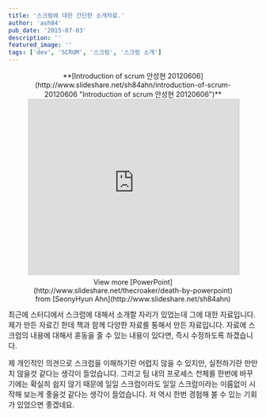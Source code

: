 ```yaml
---
title: '스크럼에 대한 간단한 소개자료.'
author: 'ash84'
pub_date: '2015-07-03'
description: ''
featured_image: ''
tags: ['dev', 'SCRUM', '스크럼', '스크럼 소개']
---
```



<center><div id="__ss_13348642" style="width:425px">**[Introduction of scrum 안성현 20120606](http://www.slideshare.net/sh84ahn/introduction-of-scrum-20120606 "Introduction of scrum 안성현 20120606")**<iframe allowfullscreen="" frameborder="0" height="355" marginheight="0" marginwidth="0" scrolling="no" src="http://www.slideshare.net/slideshow/embed_code/13348642" style="border:1px solid #CCC;border-width:1px 1px 0" width="425"></iframe><div style="padding:5px 0 12px"> View more [PowerPoint](http://www.slideshare.net/thecroaker/death-by-powerpoint) from [SeonyHyun Ahn](http://www.slideshare.net/sh84ahn)</div></div></center><span style="font-size: 11pt; ">최근에 스터디에서 스크럼에 대해서 소개할 자리가 있었는데 그에 대한 자료입니다. 제가 만든 자료긴 한데 책과 함께 다양한 자료를 통해서 만든 자료입니다. 자료에 스크럼의 내용에 대해서 혼동을 줄 수 있는 내용이 있다면, 즉시 수정하도록 하겠습니다. </span>

<span style="font-size: 11pt; ">제 개인적인 의견으로 스크럼을 이해하기란 어렵지 않을 수 있지만, 실천하기란 만만치 않을것 같다는 생각이 들었습니다. 그리고 팀 내의 프로세스 전체를 한번에 바꾸기에는 확실히 쉽지 않기 때문에 일일 스크럼이라도 일일 스크럼이라는 이름없이 시작해 보는게 좋을것 같다는 생각이 들었습니다. 저 역시 한번 경험해 볼 수 있는 기회가 있었으면 좋겠네요. </span>



